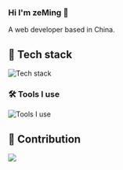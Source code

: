### Hi I'm zeMing 👋

A web developer based in China.

## 🔭 Tech stack

![Tech stack](https://skillicons.dev/icons?i=js,ts,nodejs,react,vue,pinia,py,nginx,mysql)

### 🛠 Tools I use

![Tools I use](https://skillicons.dev/icons?i=npm,pnpm,deno,vite,github,discord,gitlab)

## 🚀 Contribution
<a href="https://github.com/anuraghazra/github-readme-stats">
  <picture>
  <source
    srcset="https://github-readme-stats.vercel.app/api?username=zeMinng&show_icons=true&theme=dark&locale=cn"
    media="(prefers-color-scheme: dark)"
  />
  <source
    srcset="https://github-readme-stats.vercel.app/api?username=zeMinng&show_icons=true&locale=cn"
    media="(prefers-color-scheme: light), (prefers-color-scheme: no-preference)"
  />
  <img src="https://github-readme-stats.vercel.app/api?username=zeMinng&show_icons=true&locale=cn"/>
</picture>
</a>
<!-- <a href="https://github.com/anuraghazra/convoychat">
    <img src="https://github-readme-stats.vercel.app/api/top-langs/?username=zeMinng" height="100%" />
</a> -->

